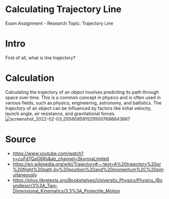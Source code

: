 # Calculating Trajectory Line
Exam Assignment - Research Topic: Trajectory Line

# Intro
First of all, what is line trajectory?

# Calculation
Calculating the trajectory of an object involves predicting its path through space over time. This is a common concept in physics and is often used in various fields, such as physics, engineering, astronomy, and ballistics. The trajectory of an object can be influenced by factors like initial velocity, launch angle, air resistance, and gravitational forces.
![screenshot_2022-02-03_0556085915295007698843667](https://github.com/SebaTheProgrammer/Trajectory/assets/119673781/a916b4a8-7983-4f1b-bae7-92d0ade20d69)

# Source
* https://www.youtube.com/watch?v=cuFd7QaG6Rs&ab_channel=SkyroraLimited
* https://en.wikipedia.org/wiki/Trajectory#:~:text=A%20trajectory%20or%20flight%20path,by%20position%20and%20momentum%2C%20simultaneously
* https://phys.libretexts.org/Bookshelves/University_Physics/Physics_(Boundless)/3%3A_Two-Dimensional_Kinematics/3.3%3A_Projectile_Motion
